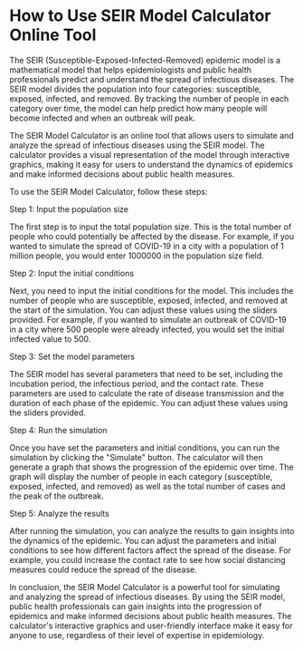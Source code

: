 How to Use SEIR Model Calculator Online Tool
============================================

The SEIR (Susceptible-Exposed-Infected-Removed) epidemic model is a mathematical model that helps epidemiologists and public health professionals predict and understand the spread of infectious diseases. The SEIR model divides the population into four categories: susceptible, exposed, infected, and removed. By tracking the number of people in each category over time, the model can help predict how many people will become infected and when an outbreak will peak.

The SEIR Model Calculator is an online tool that allows users to simulate and analyze the spread of infectious diseases using the SEIR model. The calculator provides a visual representation of the model through interactive graphics, making it easy for users to understand the dynamics of epidemics and make informed decisions about public health measures.

To use the SEIR Model Calculator, follow these steps:

Step 1: Input the population size

The first step is to input the total population size. This is the total number of people who could potentially be affected by the disease. For example, if you wanted to simulate the spread of COVID-19 in a city with a population of 1 million people, you would enter 1000000 in the population size field.

Step 2: Input the initial conditions

Next, you need to input the initial conditions for the model. This includes the number of people who are susceptible, exposed, infected, and removed at the start of the simulation. You can adjust these values using the sliders provided. For example, if you wanted to simulate an outbreak of COVID-19 in a city where 500 people were already infected, you would set the initial infected value to 500.

Step 3: Set the model parameters

The SEIR model has several parameters that need to be set, including the incubation period, the infectious period, and the contact rate. These parameters are used to calculate the rate of disease transmission and the duration of each phase of the epidemic. You can adjust these values using the sliders provided.

Step 4: Run the simulation

Once you have set the parameters and initial conditions, you can run the simulation by clicking the "Simulate" button. The calculator will then generate a graph that shows the progression of the epidemic over time. The graph will display the number of people in each category (susceptible, exposed, infected, and removed) as well as the total number of cases and the peak of the outbreak.

Step 5: Analyze the results

After running the simulation, you can analyze the results to gain insights into the dynamics of the epidemic. You can adjust the parameters and initial conditions to see how different factors affect the spread of the disease. For example, you could increase the contact rate to see how social distancing measures could reduce the spread of the disease.

In conclusion, the SEIR Model Calculator is a powerful tool for simulating and analyzing the spread of infectious diseases. By using the SEIR model, public health professionals can gain insights into the progression of epidemics and make informed decisions about public health measures. The calculator's interactive graphics and user-friendly interface make it easy for anyone to use, regardless of their level of expertise in epidemiology.